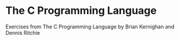 # The C Programming Language
 Exercises from The C Programming Language by Brian Kernighan and Dennis Ritchie
